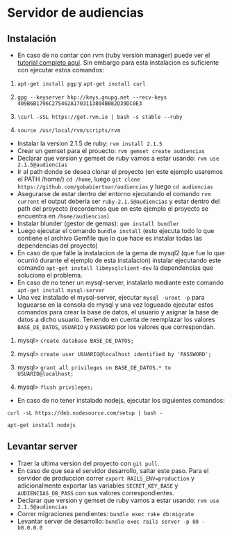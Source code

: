 # Servidor de audiencias

## Instalación

* En caso de no contar con rvm (ruby version manager) puede ver el [tutorial completo aquí](https://rvm.io/rvm/install). Sin embargo para esta instalacion es suficiente con ejecutar estos comandos:

1) `apt-get install pgp` y `apt-get install curl`

2) `gpg --keyserver hkp://keys.gnupg.net --recv-keys 409B6B1796C275462A1703113804BB82D39DC0E3`

3) `\curl -sSL https://get.rvm.io | bash -s stable --ruby`

4) `source /usr/local/rvm/scripts/rvm`

* Instalar la version 2.1.5 de ruby: `rvm install 2.1.5`
* Crear un gemset para el prouecto: `rvm gemset create audiencias`
* Declarar que version y gemset de ruby vamos a estar usando: `rvm use 2.1.5@audiencias`
* Ir al path donde se desea clonar el proyecto (en este ejemplo usaremos el PATH /home/) `cd /home`, luego `git clone https://github.com/gobabiertoar/audiencias` y luego `cd audiencias`
* Asegurarse de estar dentro del entorno ejecutando el comando `rvm current` el output debería ser `ruby-2.1.5@audiencias` y estar dentro del path del proyecto (recordemos que en este ejemplo el proyecto se encuentra en `/home/audiencias`)
* Instalar blunder (gestor de gemas): `gem install bundler`
* Luego ejecutar el comando `bundle install` (esto ejecuta todo lo que contiene el archivo Gemfile que lo que hace es instalar todas las dependencias del proyecto) 
* En caso de que falle la instalacion de la gema de mysql2 (que fue lo que ocurrió durante el ejemplo de esta instalacion) instalar ejecutando este comando `apt-get install libmysqlclient-dev` la dependencias que soluciona el problema.
* En caso de no tener un mysql-server, instalarlo mediante este comando `apt-get install mysql-server` 
* Una vez instalado el mysql-server, ejecutar `mysql -uroot -p` para loguearse en la consola de mysql y una vez logueado ejecutar estos comandos para crear la base de datos, el usuario y asignar la base de datos a dicho usuario. Teniendo en cuenta de reemplazar los valores `BASE_DE_DATOS`, `USUARIO` y `PASSWORD` por los valores que correspondan.

1) mysql> `create database BASE_DE_DATOS;`

2) mysql> `create user USUARIO@localhost identified by 'PASSWORD';`

3) mysql> `grant all privileges on BASE_DE_DATOS.* to USUARIO@localhost;`

4) mysql> `flush privileges;`


* En caso de no tener instalado nodejs, ejecutar los siguientes comandos:

`curl -sL https://deb.nodesource.com/setup | bash -`

`apt-get install nodejs`



## Levantar server
* Traer la ultima version del proyecto con `git pull`.
* En caso de que sea el servidor desarrollo, saltar este paso. Para el servidor de produccion correr `export RAILS_ENV=production` y adicionalmente exportar las variables `SECRET_KEY_BASE` y `AUDIENCIAS_DB_PASS` con sus valores correspondientes.
* Declarar que version y gemset de ruby vamos a estar usando: `rvm use 2.1.5@audiencias`
* Correr migraciones pendientes: `bundle exec rake db:migrate`
* Levantar server de desarrollo: `bundle exec rails server -p 80 -b0.0.0.0`
